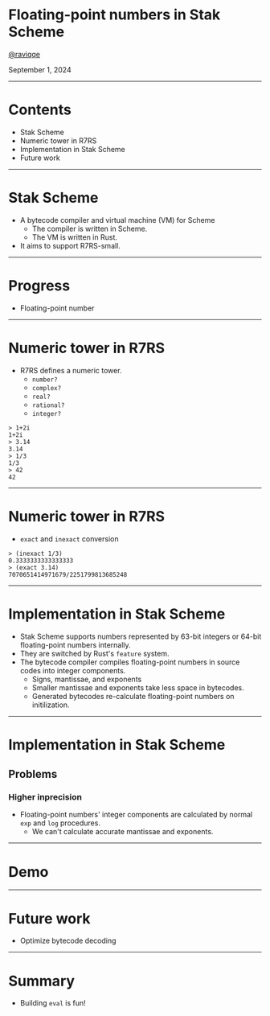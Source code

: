 # Floating-point numbers in Stak Scheme

[@raviqqe](https://github.com/raviqqe)

September 1, 2024

---

# Contents

- Stak Scheme
- Numeric tower in R7RS
- Implementation in Stak Scheme
- Future work

---

# Stak Scheme

- A bytecode compiler and virtual machine (VM) for Scheme
  - The compiler is written in Scheme.
  - The VM is written in Rust.
- It aims to support R7RS-small.

---

# Progress

- Floating-point number

---

# Numeric tower in R7RS

- R7RS defines a numeric tower.
  - `number?`
  - `complex?`
  - `real?`
  - `rational?`
  - `integer?`

```
> 1+2i
1+2i
> 3.14
3.14
> 1/3
1/3
> 42
42
```

---

# Numeric tower in R7RS

- `exact` and `inexact` conversion

```
> (inexact 1/3)
0.3333333333333333
> (exact 3.14)
7070651414971679/2251799813685248
```

---

# Implementation in Stak Scheme

- Stak Scheme supports numbers represented by 63-bit integers or 64-bit floating-point numbers internally.
- They are switched by Rust's `feature` system.
- The bytecode compiler compiles floating-point numbers in source codes into integer components.
  - Signs, mantissae, and exponents
  - Smaller mantissae and exponents take less space in bytecodes.
  - Generated bytecodes re-calculate floating-point numbers on initilization.

---

# Implementation in Stak Scheme

## Problems

### Higher inprecision

- Floating-point numbers' integer components are calculated by normal `exp` and `log` procedures.
  - We can't calculate accurate mantissae and exponents.

---

# Demo

---

# Future work

- Optimize bytecode decoding

---

# Summary

- Building `eval` is fun!
